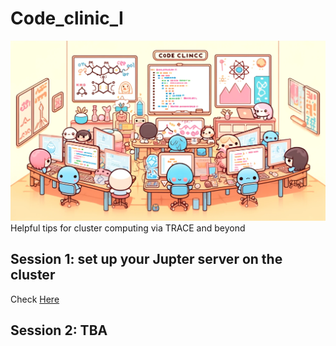 # Code_clinic_I
![abs](./resource/code_clinic.webp)
Helpful tips for cluster computing via TRACE and beyond
## Session 1: set up your Jupter server on the cluster
Check [Here](./1_setup_jupyter_server/)
## Session 2: TBA